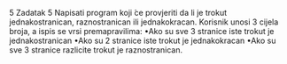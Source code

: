 5  Zadatak 5
Napisati  program  koji   ́ce  provjeriti  da  li  je  trokut  jednakostranican,  raznostranican ili jednakokracan.
Korisnik unosi 3 cijela broja, a ispis se vrsi premapravilima:
•Ako su sve 3 stranice iste trokut je jednakostranican
•Ako su 2 stranice iste trokut je jednakokracan
•Ako su sve 3 stranice razlicite trokut je raznostranican.
